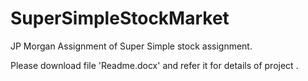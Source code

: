 # SuperSimpleStockMarket

JP Morgan Assignment of Super Simple stock assignment.

Please download file 'Readme.docx'  and refer it for details of project .
